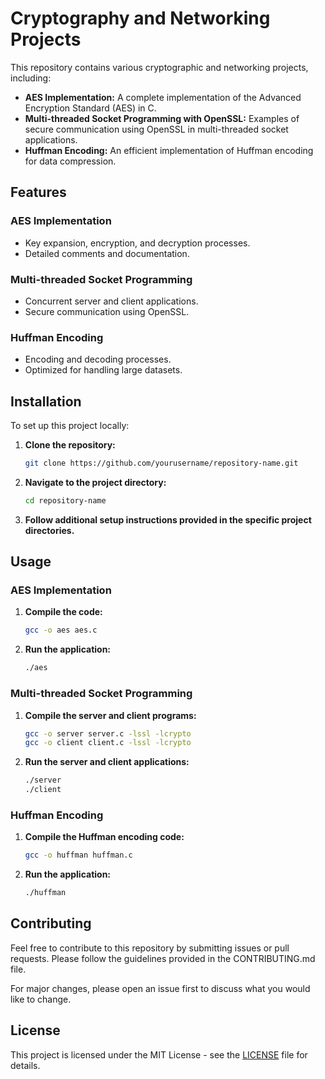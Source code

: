 # Cryptography and Networking Projects

This repository contains various cryptographic and networking projects, including:

- **AES Implementation:** A complete implementation of the Advanced Encryption Standard (AES) in C.
- **Multi-threaded Socket Programming with OpenSSL:** Examples of secure communication using OpenSSL in multi-threaded socket applications.
- **Huffman Encoding:** An efficient implementation of Huffman encoding for data compression.

## Features

### AES Implementation
- Key expansion, encryption, and decryption processes.
- Detailed comments and documentation.

### Multi-threaded Socket Programming
- Concurrent server and client applications.
- Secure communication using OpenSSL.

### Huffman Encoding
- Encoding and decoding processes.
- Optimized for handling large datasets.

## Installation

To set up this project locally:

1. **Clone the repository:**

    ```bash
    git clone https://github.com/yourusername/repository-name.git
    ```

2. **Navigate to the project directory:**

    ```bash
    cd repository-name
    ```

3. **Follow additional setup instructions provided in the specific project directories.**

## Usage

### AES Implementation

1. **Compile the code:**

    ```bash
    gcc -o aes aes.c
    ```

2. **Run the application:**

    ```bash
    ./aes
    ```

### Multi-threaded Socket Programming

1. **Compile the server and client programs:**

    ```bash
    gcc -o server server.c -lssl -lcrypto
    gcc -o client client.c -lssl -lcrypto
    ```

2. **Run the server and client applications:**

    ```bash
    ./server
    ./client
    ```

### Huffman Encoding

1. **Compile the Huffman encoding code:**

    ```bash
    gcc -o huffman huffman.c
    ```

2. **Run the application:**

    ```bash
    ./huffman
    ```

## Contributing

Feel free to contribute to this repository by submitting issues or pull requests. Please follow the guidelines provided in the CONTRIBUTING.md file.

For major changes, please open an issue first to discuss what you would like to change.

## License

This project is licensed under the MIT License - see the [LICENSE](LICENSE) file for details.
